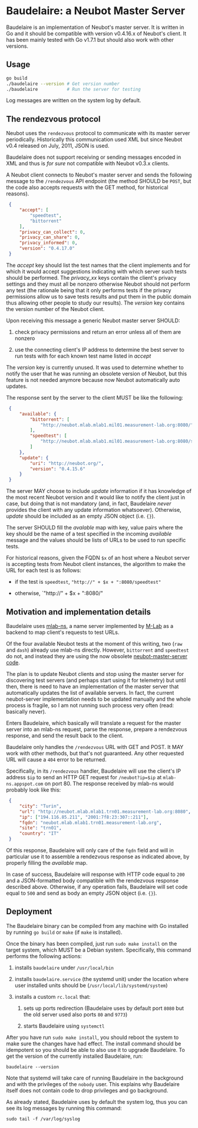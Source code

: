 # Baudelaire: a Neubot Master Server

Baudelaire is an implementation of Neubot's master server. It is written in Go
and it should be compatible with version v0.4.16.x of Neubot's client. It has
been mainly tested with Go v1.7.1 but should also work with other versions.

## Usage

```bash
go build
./baudelaire --version # Get version number
./baudelaire           # Run the server for testing
```

Log messages are written on the system log by default.

## The rendezvous protocol

Neubot uses the `rendezvous` protocol to communicate with its master server
periodically. Historically this communication used XML but since Neubot v0.4
released on July, 2011, JSON is used.

Baudelaire does not support receiving or sending messages encoded in XML and
thus is *for sure* not compatible with Neubot v0.3.x clients.

A Neubot client connects to Neubot's master server and sends the following
message to the `/rendezvous` API endpoint (the method SHOULD be `POST`, but
the code also accepts requests with the GET method, for historical reasons).

```JSON
 {
     "accept": [
         "speedtest",
         "bittorrent"
     ],
     "privacy_can_collect": 0,
     "privacy_can_share": 0,
     "privacy_informed": 0,
     "version": "0.4.17.0"
 }
```

The *accept* key should list the test names that the client implements and for
which it would accept suggestions indicating with which server such tests should
be performed. The *privacy_xx* keys contain the client's privacy settings and
they must all be nonzero otherwise Neubot should not perform any test (the
rationale being that it only performs tests if the privacy permissions allow
us to save tests results and put them in the public domain thus allowing other
people to study our results). The *version* key contains the version number
of the Neubot client.

Upon receiving this message a generic Neubot master server SHOULD:

1. check privacy permissions and return an error unless all of them are nonzero

2. use the connecting client's IP address to determine the best server to run
   tests with for each known test name listed in *accept*

The *version* key is currently unused. It was used to determine whether to
notify the user that he was running an obsolete version of Neubot, but this
feature is not needed anymore because now Neubot automatically auto updates.

The response sent by the server to the client MUST be like the following:

```JSON
 {
     "available": {
         "bittorrent": [
             "http://neubot.mlab.mlab1.mil01.measurement-lab.org:8080/"
         ],
         "speedtest": [
             "http://neubot.mlab.mlab1.mil01.measurement-lab.org:8080/speedtest"
         ]
     },
     "update": {
         "uri": "http://neubot.org/",
         "version": "0.4.15.6"
     }
 }
```

The server MAY choose to include *update* information if it has knowledge of the
most recent Neubot version and it would like to notify the client just in case,
but doing that is not mandatory (and, in fact, Baudelaire *never* provides the
client with any update information whatsoever). Otherwise, *update* should be
included as an empty JSON object (i.e. `{}`).

The server SHOULD fill the *avalable* map with key, value pairs where the key
should be the name of a test specified in the incoming *available* message and
the values should be lists of URLs to be used to run specific tests.

For historical reasons, given the FQDN `$x` of an host where a Neubot server
is accepting tests from Neubot client instances, the algorithm to make the URL
for each test is as follows:

- if the test is `speedtest`, `"http://" + $x + ":8080/speedtest"`

- otherwise, `"http://" + $x + ":8080/"

## Motivation and implementation details

Baudelaire uses [mlab-ns](https://docs.google.com/document/d/1eJhS75EZHDLmC6exggStr_b1euiR24_MVBJc1L6eH2c/view),
a name server implemented by [M-Lab](http://www.measurementlab.net/) as a
backend to map client's requests to test URLs.

Of the four available Neubot tests at the moment of this writing, two (`raw`
and `dash`) already use mlab-ns directly. However, `bittorrent` and `speedtest`
do not, and instead they are using the now obsolete
[neubot-master-server code](https://github.com/neubot/neubot/tree/3db1a1309a0eebacbf0f3c8df95c7d7ee68d8c59/neubot/rendezvous).

The plan is to update Neubot clients and stop using the master server for
discovering test servers (and perhaps start using it for telemetry) but until
then, there is need to have an implementation of the master server that
automatically updates the list of available servers. In fact, the current
neubot-server implementation needs to be updated manually and the whole process
is fragile, so I am not running such process very often (read: basically never).

Enters Baudelaire, which basically will translate a request for the master
server into an mlab-ns request, parse the response, prepare a rendezvous
response, and send the result back to the client.

Baudelaire only handles the `/rendezvous` URL with GET and POST. It MAY work
with other methods, but that's not guaranteed. Any other requested URL will
cause a `404` error to be returned.

Specifically, in its `/rendezvous` handler, Baudelaire will use the client's
IP address `$ip` to send an HTTP GET request for `/neubot?ip=$ip` at
`mlab-ns.appspot.com` on port 80. The response received by mlab-ns would
probably look like this:

```JSON
 {
     "city": "Turin",
     "url": "http://neubot.mlab.mlab1.trn01.measurement-lab.org:8080",
     "ip": ["194.116.85.211", "2001:7f8:23:307::211"],
     "fqdn": "neubot.mlab.mlab1.trn01.measurement-lab.org",
     "site": "trn01",
     "country": "IT"
 }
```

Of this response, Baudelaire will only care of the `fqdn` field and will in
particular use it to assemble a rendezvous response as indicated above,
by properly filling the *available* map.

In case of success, Baudelaire will response with HTTP code equal to `200`
and a JSON-formatted body compatible with the rendezvous response described
above. Otherwise, if any operation fails, Baudelaire will set code equal
to `500` and send as body an empty JSON object (i.e. `{}`).

## Deployment

The Baudelaire binary can be compiled from any machine with Go installed
by running `go build` or `make` (if `make` is installed).

Once the binary has been compiled, just run `sudo make install` on the
target system, which MUST be a Debian system. Specifically, this command
performs the following actions:

1. installs `baudelaire` under `/usr/local/bin`

2. installs `baudelaire.service` (the systemd unit) under the location
   where user installed units should be (`/usr/local/lib/systemd/system`)

3. installs a custom `rc.local` that:

    1. sets up ports redirection (Baudelaire uses by default port `8080` but
       the old server used also ports `80` and `9773`)

    2. starts Baudelaire using `systemctl`

After you have run `sudo make install`, you should reboot the system to make
sure the changes have had effect. The install command should be idempotent so
you should be able to also use it to upgrade Baudelaire. To get the version
of the currently installed Baudelaire, run:

```
baudelaire --version
```

Note that systemd will take care of running Baudelaire in the background
and with the privileges of the `nobody` user. This explains why Baudelaire
itself does not contain code to drop privileges and go background.

As already stated, Baudelaire uses by default the system log, thus you
can see its log messages by running this command:

```
sudo tail -f /var/log/syslog
```
